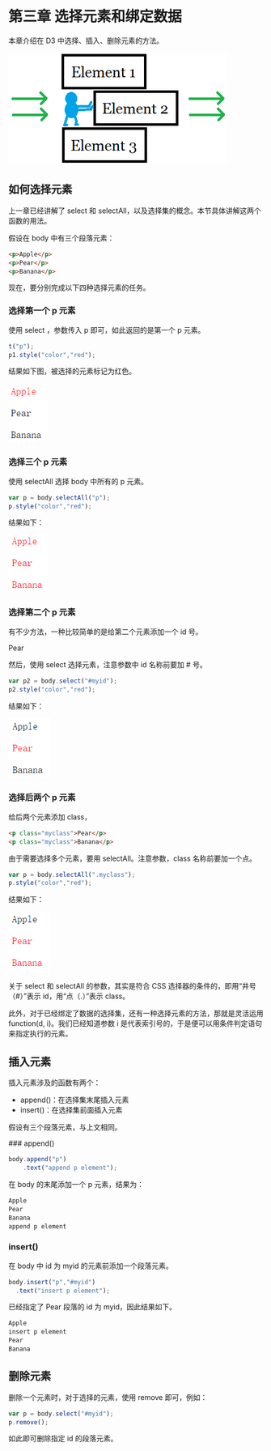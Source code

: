 # 第三章 选择元素和绑定数据

本章介绍在 D3 中选择、插入、删除元素的方法。

![插入删除元素](./images/select-1.png)

## 如何选择元素

上一章已经讲解了 select 和 selectAll，以及选择集的概念。本节具体讲解这两个函数的用法。

假设在 body 中有三个段落元素：

```html
<p>Apple</p>
<p>Pear</p>
<p>Banana</p>
```

现在，要分别完成以下四种选择元素的任务。

### 选择第一个 p 元素

使用 select ，参数传入 p 即可，如此返回的是第一个 p 元素。

```javascript
t("p");
p1.style("color","red");
```

结果如下图，被选择的元素标记为红色。

![选择第一个元素](./images/select-2.png)

### 选择三个 p 元素

使用 selectAll 选择 body 中所有的 p 元素。

```javascript
var p = body.selectAll("p");
p.style("color","red");
```

结果如下：

![选择三个元素](./images/select-3.png)

### 选择第二个 p 元素

有不少方法，一种比较简单的是给第二个元素添加一个 id 号。

<p id="myid">Pear</p>

然后，使用 select 选择元素，注意参数中 id 名称前要加 # 号。

```javascript
var p2 = body.select("#myid");
p2.style("color","red");
```

结果如下：

![选择第二个元素](./images/select-4.png)

### 选择后两个 p 元素

给后两个元素添加 class，

```html
<p class="myclass">Pear</p>
<p class="myclass">Banana</p>
```

由于需要选择多个元素，要用 selectAll。注意参数，class 名称前要加一个点。

```javascript
var p = body.selectAll(".myclass");
p.style("color","red");
```

结果如下：

![选择后两个元素](./images/select-5.png)

关于 select 和 selectAll 的参数，其实是符合 CSS 选择器的条件的，即用“井号（#）”表示 id，用“点（.）”表示 class。

此外，对于已经绑定了数据的选择集，还有一种选择元素的方法，那就是灵活运用 function(d, i)。我们已经知道参数 i 是代表索引号的，于是便可以用条件判定语句来指定执行的元素。

## 插入元素

插入元素涉及的函数有两个：

- append()：在选择集末尾插入元素
- insert()：在选择集前面插入元素

假设有三个段落元素，与上文相同。

### append()

```javascript
body.append("p")
    .text("append p element");
```

在 body 的末尾添加一个 p 元素，结果为：

```javascript
Apple
Pear
Banana
append p element
```

### insert()

在 body 中 id 为 myid 的元素前添加一个段落元素。

```javascript
body.insert("p","#myid")
  .text("insert p element");
```

已经指定了 Pear 段落的 id 为 myid，因此结果如下。

```javascript
Apple
insert p element
Pear
Banana
```

## 删除元素

删除一个元素时，对于选择的元素，使用 remove 即可，例如：

```javascript
var p = body.select("#myid");
p.remove();
```

如此即可删除指定 id 的段落元素。
